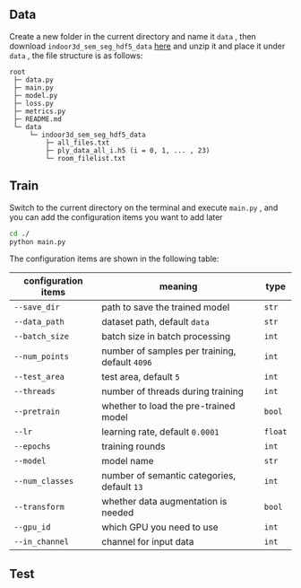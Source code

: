## Data

Create a new folder in the current directory and name it `data` , then download `indoor3d_sem_seg_hdf5_data`  [here](https://shapenet.cs.stanford.edu/media/indoor3d_sem_seg_hdf5_data.zip) and unzip it and place it under `data` , the file structure is as follows:

```
root
 ├─ data.py
 ├─ main.py
 ├─ model.py
 ├─ loss.py
 ├─ metrics.py
 ├─ README.md
 └─ data
     └─ indoor3d_sem_seg_hdf5_data
         ├─ all_files.txt
         ├─ ply_data_all_i.h5 (i = 0, 1, ... , 23)
         └─ room_filelist.txt
```



## Train

Switch to the current directory on the terminal and execute `main.py` , and you can add the configuration items you want to add later

```bash
cd ./
python main.py
```

The configuration items are shown in the following table:

| configuration items | meaning                                        | type    |
| ------------------- | ---------------------------------------------- | ------- |
| `--save_dir`        | path to save the trained model                 | `str`   |
| `--data_path`       | dataset path, default `data`                   | `str`   |
| `--batch_size`      | batch size in batch processing                 | `int`   |
| `--num_points`      | number of samples per training, default `4096` | `int`   |
| `--test_area`       | test area, default `5`                         | `int`   |
| `--threads`         | number of threads during training              | `int`   |
| `--pretrain`        | whether to load the pre-trained model          | `bool`  |
| `--lr`              | learning rate, default `0.0001`                | `float` |
| `--epochs`          | training rounds                                | `int`   |
| `--model`           | model name                                     | `str`   |
| `--num_classes`     | number of semantic categories, default `13`    | `int`   |
| `--transform`       | whether data augmentation is needed            | `bool`  |
| `--gpu_id`          | which GPU you need to use                      | `int`   |
| `--in_channel`      | channel for input data                         | `int`   |



## Test

